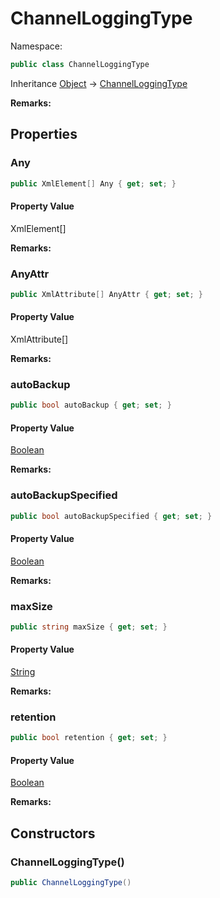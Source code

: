 # ChannelLoggingType

Namespace:

```csharp
public class ChannelLoggingType
```

Inheritance [Object](https://docs.microsoft.com/en-us/dotnet/api/system.object) → [ChannelLoggingType](./channelloggingtype.md)

**Remarks:**



## Properties

### <a id="properties-any"/>**Any**

```csharp
public XmlElement[] Any { get; set; }
```

#### Property Value

XmlElement[]<br>

**Remarks:**



### <a id="properties-anyattr"/>**AnyAttr**

```csharp
public XmlAttribute[] AnyAttr { get; set; }
```

#### Property Value

XmlAttribute[]<br>

**Remarks:**



### <a id="properties-autobackup"/>**autoBackup**

```csharp
public bool autoBackup { get; set; }
```

#### Property Value

[Boolean](https://docs.microsoft.com/en-us/dotnet/api/system.boolean)<br>

**Remarks:**



### <a id="properties-autobackupspecified"/>**autoBackupSpecified**

```csharp
public bool autoBackupSpecified { get; set; }
```

#### Property Value

[Boolean](https://docs.microsoft.com/en-us/dotnet/api/system.boolean)<br>

**Remarks:**



### <a id="properties-maxsize"/>**maxSize**

```csharp
public string maxSize { get; set; }
```

#### Property Value

[String](https://docs.microsoft.com/en-us/dotnet/api/system.string)<br>

**Remarks:**



### <a id="properties-retention"/>**retention**

```csharp
public bool retention { get; set; }
```

#### Property Value

[Boolean](https://docs.microsoft.com/en-us/dotnet/api/system.boolean)<br>

**Remarks:**



## Constructors

### <a id="constructors-.ctor"/>**ChannelLoggingType()**

```csharp
public ChannelLoggingType()
```
